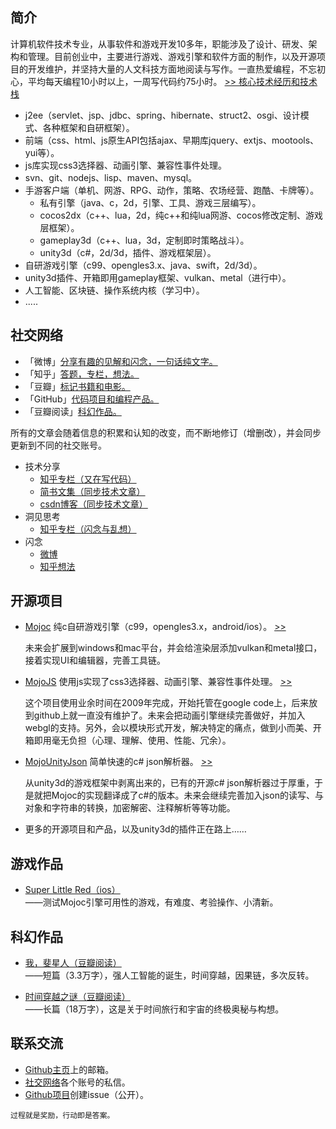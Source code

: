 ## 简介

计算机软件技术专业，从事软件和游戏开发10多年，职能涉及了设计、研发、架构和管理。目前创业中，主要进行游戏、游戏引擎和软件方面的制作，以及开源项目的开发维护，并坚持大量的人文科技方面地阅读与写作。一直热爱编程，不忘初心，平均每天编程10小时以上，一周写代码约75小时。
<a href="javascript:void(ShowOrHideEl('#简介+p+ul'))"> >> 核心技术经历和技术栈</a>

* j2ee（servlet、jsp、jdbc、spring、hibernate、struct2、osgi、设计模式、各种框架和自研框架）。
* 前端（css、html、js原生API包括ajax、早期库jquery、extjs、mootools、yui等）。
* js库实现css3选择器、动画引擎、兼容性事件处理。
* svn、git、nodejs、lisp、maven、mysql。
* 手游客户端（单机、网游、RPG、动作，策略、农场经营、跑酷、卡牌等）。
  * 私有引擎（java、c，2d，引擎、工具、游戏三层编写）。
  * cocos2dx（c++、lua，2d，纯c++和纯lua网游、cocos修改定制、游戏层框架）。
  * gameplay3d（c++、lua，3d，定制即时策略战斗）。
  * unity3d（c#，2d/3d，插件、游戏框架层）。
* 自研游戏引擎（c99、opengles3.x、java、swift，2d/3d）。
* unity3d插件、开箱即用gameplay框架、vulkan、metal（进行中）。
* 人工智能、区块链、操作系统内核（学习中）。
* .....

## 社交网络

* 「微博」[分享有趣的见解和闪念，一句话纯文字。](https://weibo.com/scottcgi)  
* 「知乎」[答题，专栏，想法。](https://www.zhihu.com/people/scott.cgi)  
* 「豆瓣」[标记书籍和电影。](https://www.douban.com/people/scottcgi)  
* 「GitHub」[代码项目和编程产品。](https://github.com/scottcgi)  
* 「豆瓣阅读」[科幻作品。](https://read.douban.com/author/63732279)

所有的文章会随着信息的积累和认知的改变，而不断地修订（增删改），并会同步更新到不同的社交账号。

* 技术分享
  * [知乎专栏（又在写代码）](https://zhuanlan.zhihu.com/p/52864752)
  * [简书文集（同步技术文章）](https://www.jianshu.com/u/63a72cf6fff1)
  * [csdn博客（同步技术文章）](https://blog.csdn.net/tom_221x)
* 洞见思考
  * [知乎专栏（闪念与乱想）](https://zhuanlan.zhihu.com/p/52957523)
* 闪念
  * [微博](https://weibo.com/scottcgi)
  * [知乎想法](https://www.zhihu.com/people/scott.cgi/pins)

## 开源项目 

* [Mojoc](https://github.com/scottcgi/Mojoc) 纯c自研游戏引擎（c99，opengles3.x，android/ios）。
<a href="javascript:void(ShowOrHideEl('#开源项目+ul>li:nth-of-type(1)>p:nth-of-type(2)'))"> >> </a>

  未来会扩展到windows和mac平台，并会给渲染层添加vulkan和metal接口，接着实现UI和编辑器，完善工具链。
  
* [MojoJS](https://github.com/scottcgi/MojoJS) 使用js实现了css3选择器、动画引擎、兼容性事件处理。
<a href="javascript:void(ShowOrHideEl('#开源项目+ul>li:nth-of-type(2)>p:nth-of-type(2)'))"> >> </a>

  这个项目使用业余时间在2009年完成，开始托管在google code上，后来放到github上就一直没有维护了。未来会把动画引擎继续完善做好，并加入webgl的支持。另外，会以模块形式开发，解决特定的痛点，做到小而美、开箱即用毫无负担（心理、理解、使用、性能、冗余）。
  
* [MojoUnityJson](https://github.com/scottcgi/MojoUnityJson) 简单快速的c# json解析器。
<a href="javascript:void(ShowOrHideEl('#开源项目+ul>li:nth-of-type(3)>p:nth-of-type(2)'))"> >> </a>
  
  从unity3d的游戏框架中剥离出来的，已有的开源c# json解析器过于厚重，于是就把Mojoc的实现翻译成了c#的版本。未来会继续完善加入json的读写、与对象和字符串的转换，加密解密、注释解析等等功能。
  
* 更多的开源项目和产品，以及unity3d的插件正在路上……

## 游戏作品

* [Super Little Red（ios）](https://itunes.apple.com/cn/app/id1242353775)  
——测试Mojoc引擎可用性的游戏，有难度、考验操作、小清新。

## 科幻作品

* [我，斐星人（豆瓣阅读）](https://read.douban.com/ebook/36434451)  
——短篇（3.3万字），强人工智能的诞生，时间穿越，因果链，多次反转。

* [时间穿越之谜（豆瓣阅读）](https://read.douban.com/column/8581812)  
——长篇（18万字），这是关于时间旅行和宇宙的终极奥秘与构想。

## 联系交流

* [Github主页](https://github.com/scottcgi)上的邮箱。
* [社交网络](#社交网络)各个账号的私信。
* [Github项目](https://github.com/scottcgi/scottcgi.github.io/issues)创建issue（公开）。

```
过程就是奖励，行动即是答案。
```
